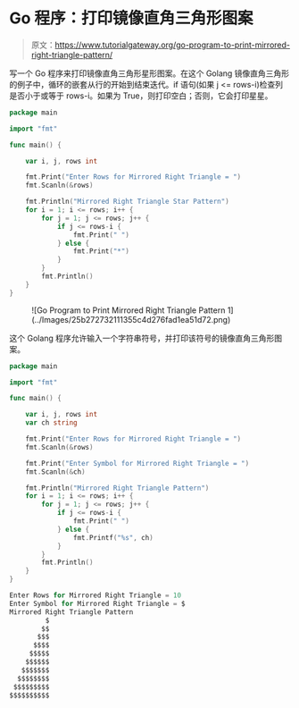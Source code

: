 # Go 程序：打印镜像直角三角形图案

> 原文：<https://www.tutorialgateway.org/go-program-to-print-mirrored-right-triangle-pattern/>

写一个 Go 程序来打印镜像直角三角形星形图案。在这个 Golang 镜像直角三角形的例子中，循环的嵌套从行的开始到结束迭代。if 语句(如果 j <= rows-i)检查列是否小于或等于 rows-i。如果为 True，则打印空白；否则，它会打印星星。

```go
package main

import "fmt"

func main() {

    var i, j, rows int

    fmt.Print("Enter Rows for Mirrored Right Triangle = ")
    fmt.Scanln(&rows)

    fmt.Println("Mirrored Right Triangle Star Pattern")
    for i = 1; i <= rows; i++ {
        for j = 1; j <= rows; j++ {
            if j <= rows-i {
                fmt.Print(" ")
            } else {
                fmt.Print("*")
            }
        }
        fmt.Println()
    }
}
```

<figure class="wp-block-image size-large">![Go Program to Print Mirrored Right Triangle Pattern 1](../Images/25b272732111355c4d276fad1ea51d72.png)</figure>

这个 Golang 程序允许输入一个字符串符号，并打印该符号的镜像直角三角形图案。

```go
package main

import "fmt"

func main() {

    var i, j, rows int
    var ch string

    fmt.Print("Enter Rows for Mirrored Right Triangle = ")
    fmt.Scanln(&rows)

    fmt.Print("Enter Symbol for Mirrored Right Triangle = ")
    fmt.Scanln(&ch)

    fmt.Println("Mirrored Right Triangle Pattern")
    for i = 1; i <= rows; i++ {
        for j = 1; j <= rows; j++ {
            if j <= rows-i {
                fmt.Print(" ")
            } else {
                fmt.Printf("%s", ch)
            }
        }
        fmt.Println()
    }
}
```

```go
Enter Rows for Mirrored Right Triangle = 10
Enter Symbol for Mirrored Right Triangle = $
Mirrored Right Triangle Pattern
         $
        $$
       $$$
      $$$$
     $$$$$
    $$$$$$
   $$$$$$$
  $$$$$$$$
 $$$$$$$$$
$$$$$$$$$$
```